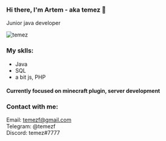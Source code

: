 ### Hi there, I'm Artem - aka temez 👋 

Junior java developer
<p align="left"> <img src="https://komarev.com/ghpvc/?username=temez&label=Profile%20views&color=0e75b6&style=flat" alt="temez" /> </p>

### My sklls:

- Java
- SQL
- a bit js, PHP

#### Currently focused on minecraft plugin, server development

### Contact with me:
  
Email: temezf@gmail.com<br/>
Telegram: @temezf<br/>
Discord: temez#7777



